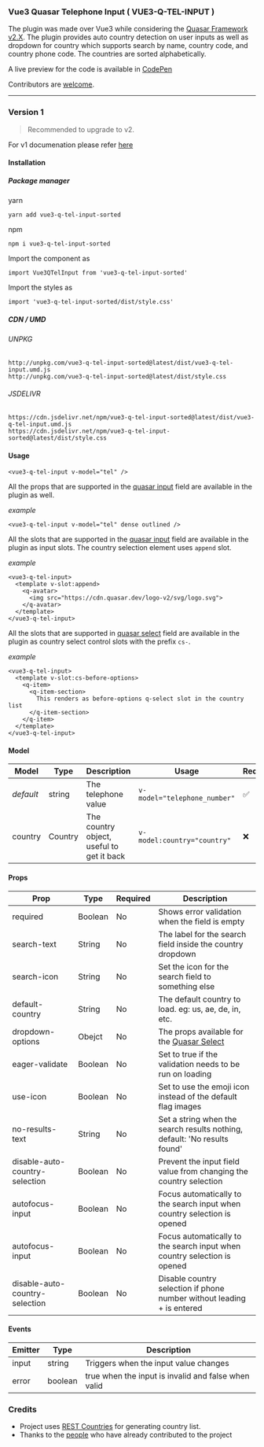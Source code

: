 ### Vue3 Quasar Telephone Input ( VUE3-Q-TEL-INPUT )

The plugin was made over Vue3 while considering the [Quasar Framework v2.X](https://quasar.dev/). The plugin provides auto country detection on user inputs as well as dropdown for country which supports search by name, country code, and country phone code. The countries are sorted alphabetically.

A live preview for the code is available in [CodePen](https://codepen.io/CdTgr/full/PoMmeRZ)

Contributors are [welcome](https://github.com/CdTgr/vue3-q-tel-input/graphs/contributors).

---

### Version 1

> Recommended to upgrade to v2.

For v1 documenation please refer [here](./docs/v1.md)

#### Installation

##### Package manager

yarn

```
yarn add vue3-q-tel-input-sorted
```

npm

```
npm i vue3-q-tel-input-sorted
```

Import the component as

```
import Vue3QTelInput from 'vue3-q-tel-input-sorted'
```

Import the styles as

```
import 'vue3-q-tel-input-sorted/dist/style.css'
```

##### CDN / UMD

###### UNPKG

```
http://unpkg.com/vue3-q-tel-input-sorted@latest/dist/vue3-q-tel-input.umd.js
http://unpkg.com/vue3-q-tel-input-sorted@latest/dist/style.css
```

###### JSDELIVR

```
https://cdn.jsdelivr.net/npm/vue3-q-tel-input-sorted@latest/dist/vue3-q-tel-input.umd.js
https://cdn.jsdelivr.net/npm/vue3-q-tel-input-sorted@latest/dist/style.css
```

#### Usage

```
<vue3-q-tel-input v-model="tel" />
```

All the props that are supported in the [quasar input](https://quasar.dev/vue-components/input) field are available in the plugin as well.

_example_

```
<vue3-q-tel-input v-model="tel" dense outlined />
```

All the slots that are supported in the [quasar input](https://quasar.dev/vue-components/input) field are available in the plugin as input slots. The country selection element uses `append` slot.

_example_

```
<vue3-q-tel-input>
  <template v-slot:append>
    <q-avatar>
      <img src="https://cdn.quasar.dev/logo-v2/svg/logo.svg">
    </q-avatar>
  </template>
</vue3-q-tel-input>
```

All the slots that are supported in [quasar select](https://quasar.dev/vue-components/select) field are available in the plugin as country select control slots with the prefix `cs-`.

_example_

```
<vue3-q-tel-input>
  <template v-slot:cs-before-options>
    <q-item>
      <q-item-section>
        This renders as before-options q-select slot in the country list
      </q-item-section>
    </q-item>
  </template>
</vue3-q-tel-input>
```

#### Model

| Model     | Type    | Description                               | Usage                        | Required |
| --------- | ------- | ----------------------------------------- | ---------------------------- | -------- |
| _default_ | string  | The telephone value                       | `v-model="telephone_number"` | ✅       |
| country   | Country | The country object, useful to get it back | `v-model:country="country"`  | ❌       |

#### Props

| Prop                           | Type    | Required | Description                                                                           |
| ------------------------------ | ------- | -------- |---------------------------------------------------------------------------------------|
| required                       | Boolean | No       | Shows error validation when the field is empty                                        |
| search-text                    | String  | No       | The label for the search field inside the country dropdown                            |
| search-icon                    | String  | No       | Set the icon for the search field to something else                                   |
| default-country                | String  | No       | The default country to load. eg: us, ae, de, in, etc.                                 |
| dropdown-options               | Obejct  | No       | The props available for the [Quasar Select](https://quasar.dev/vue-components/select) |
| eager-validate                 | Boolean | No       | Set to true if the validation needs to be run on loading                              |
| use-icon                       | Boolean | No       | Set to use the emoji icon instead of the default flag images                          |
| no-results-text                | String  | No       | Set a string when the search results nothing, default: 'No results found'             |
| disable-auto-country-selection | Boolean | No       | Prevent the input field value from changing the country selection                     |
| autofocus-input                | Boolean | No       | Focus automatically to the search input when country selection is opened              |
| autofocus-input                | Boolean | No       | Focus automatically to the search input when country selection is opened              |
| disable-auto-country-selection | Boolean | No       | Disable country selection if phone number without leading + is entered                |

#### Events

| Emitter | Type    | Description                                         |
| ------- | ------- | --------------------------------------------------- |
| input   | string  | Triggers when the input value changes               |
| error   | boolean | true when the input is invalid and false when valid |

### Credits

- Project uses [REST Countries](https://restcountries.com/) for generating country list.
- Thanks to the [people](https://github.com/CdTgr/vue3-q-tel-input/graphs/contributors) who have already contributed to the project
